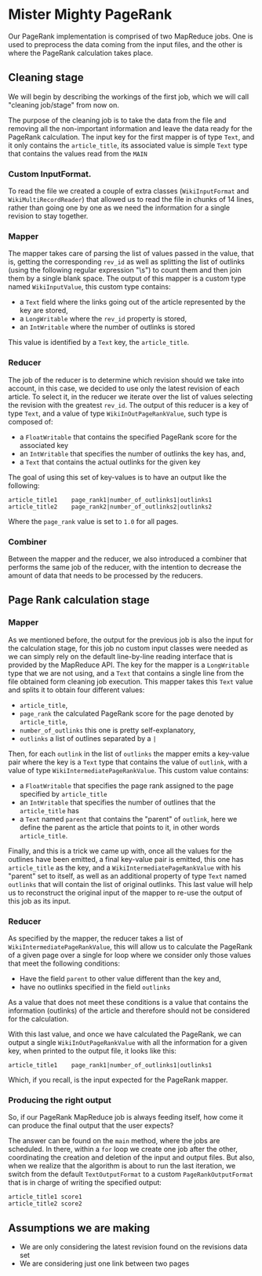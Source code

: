 # Mister Mighty PageRank 

Our PageRank implementation is comprised of two MapReduce jobs. One is used to preprocess the data coming from the input files, and the other is where the PageRank calculation takes place.

## Cleaning stage

We will begin by describing the workings of the first job, which we will call "cleaning job/stage" from now on.

The purpose of the cleaning job is to take the data from the file and removing all the non-important information and leave the data ready for the PageRank calculation. The input key for the first mapper is of type `Text`, and it only contains the `article_title`, its associated value is simple `Text` type that contains the values read from the `MAIN`  

### Custom InputFormat. 

To read the file we created a couple of extra classes (`WikiInputFormat` and `WikiMultiRecordReader`) that allowed us to read the file in chunks of 14 lines, rather than going one by one as we need the information for a single revision to stay together.  

### Mapper

The mapper takes care of parsing the list of values passed in the value, that is, getting the corresponding `rev_id` as well as splitting the list of outlinks (using the following regular expression "\s") to count them and then join them by a single blank space. The output of this mapper is a custom type named `WikiInputValue`, this custom type contains:

 - a `Text` field where the links going out of the article represented by the key are stored,  
 - a `LongWritable` where the `rev_id` property is stored,
 - an `IntWritable` where the number of outlinks is stored  

This value is identified by a `Text` key, the `article_title`.

### Reducer

The job of the reducer is to determine which revision should we take into account, in this case, we decided to use only the latest revision of each article. To select it, in the reducer we iterate over the list of values selecting the revision with the greatest `rev_id`. The output of this reducer is a key of type `Text`, and a value of type `WikiInOutPageRankValue`, such type is composed of:

 - a `FloatWritable` that contains the specified PageRank score for the associated key
 - an `IntWritable` that specifies the number of outlinks the key has, and,
 - a `Text` that contains the actual outlinks for the given key

The goal of using this set of key-values is to have an output like the following:  

```
article_title1    page_rank1|number_of_outlinks1|outlinks1
article_title2    page_rank2|number_of_outlinks2|outlinks2
```

Where the  `page_rank` value is set to `1.0` for all pages.

### Combiner

Between the mapper and the reducer, we also introduced a combiner that performs the same job of the reducer, with the intention to decrease the amount of data that needs to be processed by the reducers.

## Page Rank calculation stage 

### Mapper

As we mentioned before, the output for the previous job is also the input for the calculation stage, for this job no custom input classes were needed as we can simply rely on the default  line-by-line reading interface that is provided by the MapReduce API. The key for the mapper is a `LongWritable` type that we are not using, and a `Text` that contains a single line from the file obtained form cleaning job execution. This mapper takes this `Text` value and splits it to obtain four different values:

 - `article_title`,
 - `page_rank` the calculated PageRank score for the page denoted by `article_title`,
 - `number_of_outlinks` this one is pretty self-explanatory,
 - `outlinks` a list of outlines separated by a `|`

Then, for each `outlink` in the list of `outlinks` the mapper emits a key-value pair where the key is a `Text` type that contains the value of `outlink`, with a value of type `WikiIntermediatePageRankValue`. This custom value contains:

 - a `FloatWritable` that specifies the page rank assigned to the page specified by `article_title`
 - an `IntWritable` that specifies the number of outlines that the `article_title` has
 - a `Text` named `parent` that contains the "parent" of `outlink`, here we define the parent as the article that points to it, in other words `article_title`. 

Finally, and this is a trick we came up with, once all the values for the outlines have been emitted,  a final key-value pair is emitted, this one has `article_title` as the key, and a `WikiIntermediatePageRankValue` with his "parent" set to itself, as well as an additional property of type `Text` named `outlinks` that will contain the list of original outlinks. This last value will help us to reconstruct the original input of the mapper to re-use the output of this job as its input.

### Reducer

As specified by the mapper, the reducer takes a list of `WikiIntermediatePageRankValue`, this will allow us to calculate the PageRank of a given page over a single for loop where we consider only those values that meet the following conditions:

 - Have the field `parent` to other value different than the key and,
 - have no outlinks specified in the field `outlinks` 

As a value that does not meet these conditions is a value that contains the information (outlinks) of the article and therefore should not be considered for the calculation.

With this last value, and once we have calculated the PageRank, we can output a single `WikiInOutPageRankValue` with all the information for a given key, when printed to the output file, it  looks like this:

```
article_title1    page_rank1|number_of_outlinks1|outlinks1
```

Which, if you recall, is the input expected for the PageRank mapper.

### Producing the right output

So, if our PageRank MapReduce job is always feeding itself, how come it can produce the final output that the user expects?

The answer can be found on the `main` method, where the jobs are scheduled. In there, within a `for` loop we create one job after the other, coordinating the creation and deletion of the input and output files. But also, when we realize that the algorithm is about to run the last iteration, we switch from the default `TextOutputFormat` to a custom `PageRankOutputFormat` that is in charge of writing the specified output:

```
article_title1 score1
article_title2 score2
```

## Assumptions we are making 

 - We are only considering the latest revision found on the revisions data set  
 - We are considering just one link between two pages  
